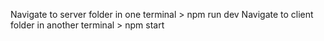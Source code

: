 Navigate to server folder in one terminal > npm run dev
Navigate to client folder in another terminal > npm start
